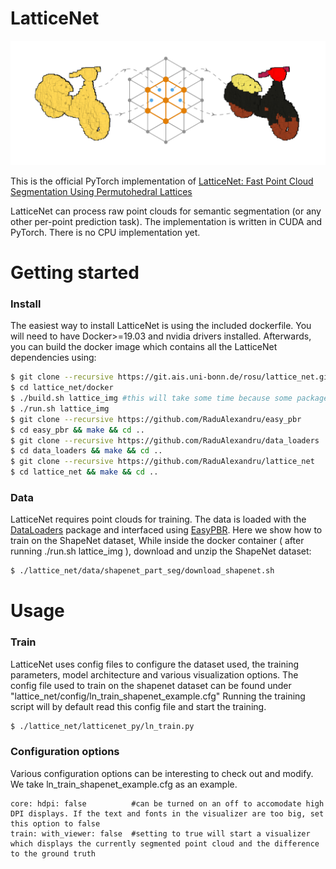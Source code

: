 # LatticeNet 

<p align="middle">
  <img src="imgs/teaser.png" width="550" />
</p>

This is the official PyTorch implementation of [LatticeNet: Fast Point Cloud Segmentation Using Permutohedral Lattices](https://arxiv.org/abs/1912.05905) 

LatticeNet can process raw point clouds for semantic segmentation (or any other per-point prediction task). The implementation is written in CUDA and PyTorch. There is no CPU implementation yet.

# Getting started 

### Install

The easiest way to install LatticeNet is using the included dockerfile. 
You will need to have Docker>=19.03 and nvidia drivers installed. 
Afterwards, you can build the docker image which contains all the LatticeNet dependencies using: 

```sh
$ git clone --recursive https://git.ais.uni-bonn.de/rosu/lattice_net.git 
$ cd lattice_net/docker
$ ./build.sh lattice_img #this will take some time because some packages need to be build from source
$ ./run.sh lattice_img 
$ git clone --recursive https://github.com/RaduAlexandru/easy_pbr
$ cd easy_pbr && make && cd ..
$ git clone --recursive https://github.com/RaduAlexandru/data_loaders  
$ cd data_loaders && make && cd ..
$ git clone --recursive https://github.com/RaduAlexandru/lattice_net
$ cd lattice_net && make && cd ..
```

### Data 

LatticeNet requires point clouds for training. The data is loaded with the [DataLoaders] package and interfaced using [EasyPBR]. Here we show how to train on the ShapeNet dataset,
While inside the docker container ( after running ./run.sh lattice_img ), download and unzip the ShapeNet dataset: 

```sh
$ ./lattice_net/data/shapenet_part_seg/download_shapenet.sh
```

# Usage

### Train 

LatticeNet uses config files to configure the dataset used, the training parameters, model architecture and various visualization options.
The config file used to train on the shapenet dataset can be found under "lattice_net/config/ln_train_shapenet_example.cfg"
Running the training script will by default read this config file and start the training.

```sh
$ ./lattice_net/latticenet_py/ln_train.py
```

### Configuration options 

Various configuration options can be interesting to check out and modify. We take ln_train_shapenet_example.cfg as an example. 

```
core: hdpi: false          #can be turned on an off to accomodate high DPI displays. If the text and fonts in the visualizer are too big, set this option to false
train: with_viewer: false  #setting to true will start a visualizer which displays the currently segmented point cloud and the difference to the ground truth
```



<!-- ### Dependencies 
```sh
$ sudo python3 -m pip install  --verbose --no-cache-dir  torch-scatter==1.4.0 
```
You will also need to install both [EasyPBR] and [DataLoaders] with the intructions on the respective pages.


### Build and install: 
```sh
$ git clone --recursive https://git.ais.uni-bonn.de/rosu/lattice_net.git
$ cd lattice_net
$ make
```

### Training 
For training start the script: 
```sh
$ latticenet_py/lnn_train.py 
``` -->

   [EasyPBR]: <https://github.com/RaduAlexandru/easy_pbr>
   [DataLoaders]: <https://github.com/RaduAlexandru/data_loaders>






